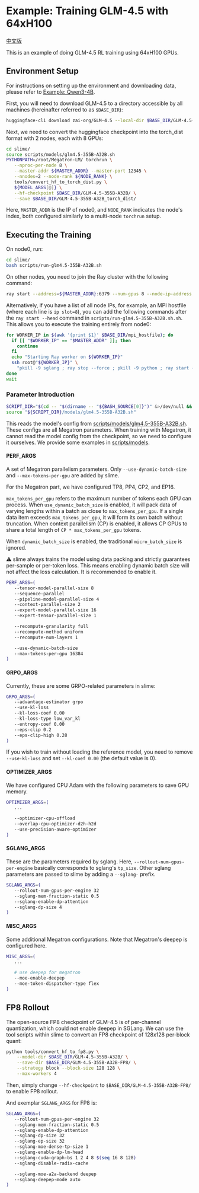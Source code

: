 # Example: Training GLM-4.5 with 64xH100

[中文版](../../zh/models/glm4.5-355B-A32B.md)

This is an example of doing GLM-4.5 RL training using 64xH100 GPUs.

## Environment Setup

For instructions on setting up the environment and downloading data, please refer to [Example: Qwen3-4B](./qwen3-4B.md).

First, you will need to download GLM-4.5 to a directory accessible by all machines (hereinafter referred to as `$BASE_DIR`):

```bash
huggingface-cli download zai-org/GLM-4.5 --local-dir $BASE_DIR/GLM-4.5-355B-A32B
```

Next, we need to convert the huggingface checkpoint into the torch_dist format with 2 nodes, each with 8 GPUs:

```bash
cd slime/
source scripts/models/glm4.5-355B-A32B.sh
PYTHONPATH=/root/Megatron-LM/ torchrun \
   --nproc-per-node 8 \
   --master-addr ${MASTER_ADDR} --master-port 12345 \
   --nnodes=2 --node-rank ${NODE_RANK} \
   tools/convert_hf_to_torch_dist.py \
   ${MODEL_ARGS[@]} \
   --hf-checkpoint $BASE_DIR/GLM-4.5-355B-A32B/ \
   --save $BASE_DIR/GLM-4.5-355B-A32B_torch_dist/
```

Here, `MASTER_ADDR` is the IP of node0, and `NODE_RANK` indicates the node's index, both configured similarly to a multi-node `torchrun` setup.

## Executing the Training

On node0, run:

```bash
cd slime/
bash scripts/run-glm4.5-355B-A32B.sh
```

On other nodes, you need to join the Ray cluster with the following command:

```bash
ray start --address=${MASTER_ADDR}:6379 --num-gpus 8 --node-ip-address ${WORKER_IP} --disable-usage-stats"
```

Alternatively, if you have a list of all node IPs, for example, an MPI hostfile (where each line is `ip slot=8`), you can add the following commands after the `ray start --head` command in `scripts/run-glm4.5-355B-A32B.sh.sh`. This allows you to execute the training entirely from node0:

```bash
for WORKER_IP in $(awk '{print $1}' $BASE_DIR/mpi_hostfile); do
  if [[ "$WORKER_IP" == "$MASTER_ADDR" ]]; then
    continue
  fi
  echo "Starting Ray worker on ${WORKER_IP}"
  ssh root@"${WORKER_IP}" \
    "pkill -9 sglang ; ray stop --force ; pkill -9 python ; ray start --address=${MASTER_ADDR}:6379 --num-gpus 8 --node-ip-address ${WORKER_IP} --disable-usage-stats" &
done
wait
```

### Parameter Introduction

```bash
SCRIPT_DIR="$(cd -- "$(dirname -- "${BASH_SOURCE[0]}")" &>/dev/null && pwd)"
source "${SCRIPT_DIR}/models/glm4.5-355B-A32B.sh"
```

This reads the model's config from [scripts/models/glm4.5-355B-A32B.sh](../../../scripts/models/glm4.5-355B-A32B.sh). These configs are all Megatron parameters. When training with Megatron, it cannot read the model config from the checkpoint, so we need to configure it ourselves. We provide some examples in [scripts/models](../../../scripts/models/).

#### PERF\_ARGS

A set of Megatron parallelism parameters. Only `--use-dynamic-batch-size` and `--max-tokens-per-gpu` are added by slime.

For the Megatron part, we have configured TP8, PP4, CP2, and EP16.

`max_tokens_per_gpu` refers to the maximum number of tokens each GPU can process. When `use_dynamic_batch_size` is enabled, it will pack data of varying lengths within a batch as close to `max_tokens_per_gpu`. If a single data item exceeds `max_tokens_per_gpu`, it will form its own batch without truncation. When context parallelism (CP) is enabled, it allows CP GPUs to share a total length of `CP * max_tokens_per_gpu` tokens.

When `dynamic_batch_size` is enabled, the traditional `micro_batch_size` is ignored.

⚠️ slime always trains the model using data packing and strictly guarantees per-sample or per-token loss. This means enabling dynamic batch size will not affect the loss calculation. It is recommended to enable it.

```bash
PERF_ARGS=(
   --tensor-model-parallel-size 8
   --sequence-parallel
   --pipeline-model-parallel-size 4
   --context-parallel-size 2
   --expert-model-parallel-size 16
   --expert-tensor-parallel-size 1

   --recompute-granularity full
   --recompute-method uniform
   --recompute-num-layers 1

   --use-dynamic-batch-size
   --max-tokens-per-gpu 16384
)
```

#### GRPO\_ARGS

Currently, these are some GRPO-related parameters in slime:

```bash
GRPO_ARGS=(
   --advantage-estimator grpo
   --use-kl-loss
   --kl-loss-coef 0.00
   --kl-loss-type low_var_kl
   --entropy-coef 0.00
   --eps-clip 0.2
   --eps-clip-high 0.28
)
```

If you wish to train without loading the reference model, you need to remove `--use-kl-loss` and set `--kl-coef 0.00` (the default value is 0).

#### OPTIMIZER\_ARGS

We have configured CPU Adam with the following parameters to save GPU memory.

```bash
OPTIMIZER_ARGS=(
   ...

   --optimizer-cpu-offload
   --overlap-cpu-optimizer-d2h-h2d
   --use-precision-aware-optimizer
)
```

#### SGLANG\_ARGS

These are the parameters required by sglang. Here, `--rollout-num-gpus-per-engine` basically corresponds to sglang's `tp_size`. Other sglang parameters are passed to slime by adding a `--sglang-` prefix.

```bash
SGLANG_ARGS=(
   --rollout-num-gpus-per-engine 32
   --sglang-mem-fraction-static 0.5
   --sglang-enable-dp-attention
   --sglang-dp-size 4
)
```

#### MISC\_ARGS

Some additional Megatron configurations. Note that Megatron's deepep is configured here.

```bash
MISC_ARGS=(
   ...

   # use deepep for megatron
   --moe-enable-deepep
   --moe-token-dispatcher-type flex
)
```

## FP8 Rollout

The open-source FP8 checkpoint of GLM-4.5 is of per-channel quantization, which could not enable deepep in SGLang. We can use the tool scripts within slime to convert an FP8 checkpoint of 128x128 per-block quant:

```bash
python tools/convert_hf_to_fp8.py \
    --model-dir $BASE_DIR/GLM-4.5-355B-A32B/ \
    --save-dir $BASE_DIR/GLM-4.5-355B-A32B-FP8/ \
    --strategy block --block-size 128 128 \
    --max-workers 4
```

Then, simply change `--hf-checkpoint` to `$BASE_DIR/GLM-4.5-355B-A32B-FP8/` to enable FP8 rollout.

And exemplar `SGLANG_ARGS` for FP8 is:

```bash
SGLANG_ARGS=(
   --rollout-num-gpus-per-engine 32
   --sglang-mem-fraction-static 0.5
   --sglang-enable-dp-attention
   --sglang-dp-size 32
   --sglang-ep-size 32
   --sglang-moe-dense-tp-size 1
   --sglang-enable-dp-lm-head
   --sglang-cuda-graph-bs 1 2 4 8 $(seq 16 8 128)
   --sglang-disable-radix-cache

   --sglang-moe-a2a-backend deepep
   --sglang-deepep-mode auto
)
```
